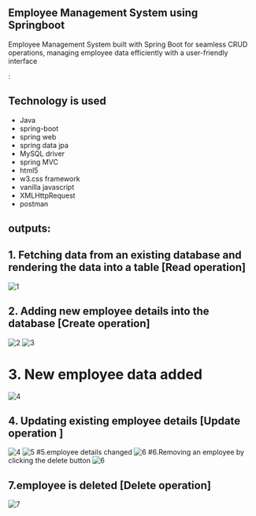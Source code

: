 ## Employee Management System using Springboot
Employee Management System built with Spring Boot for seamless CRUD operations, managing employee data efficiently with a user-friendly interface

:
## Technology is used

- Java
- spring-boot
- spring web
- spring data jpa
- MySQL driver
- spring MVC
- html5
- w3.css framework
- vanilla javascript
- XMLHttpRequest
- postman

## outputs:
## 1. Fetching data from an existing database and rendering the data into a table [Read operation]
![1](https://github.com/user-attachments/assets/2b318f3e-a612-4834-9f2d-cac2c3b20053)
## 2. Adding new employee details into the database [Create operation]
![2](https://github.com/user-attachments/assets/b7ed8b3f-8db2-4f6d-9575-0ea78cf8cf9d)
![3](https://github.com/user-attachments/assets/5cfde0ea-505b-4fc0-b5ee-1b75d4b33923)
# 3. New employee data added 
![4](https://github.com/user-attachments/assets/125a9215-d766-4e56-bca6-bc1a805b06fd)
## 4. Updating existing employee details [Update operation ]
![4](https://github.com/user-attachments/assets/125a9215-d766-4e56-bca6-bc1a805b06fd)
![5](https://github.com/user-attachments/assets/040398e4-fcd2-4c39-9732-295d9fee5afe)
#5.employee details changed
![6](https://github.com/user-attachments/assets/9c7e9a86-c165-4c97-94c3-fcaf7483c52d)
#6.Removing an employee by clicking the delete button 
![6](https://github.com/user-attachments/assets/9c7e9a86-c165-4c97-94c3-fcaf7483c52d)
## 7.employee is deleted [Delete operation]
![7](https://github.com/user-attachments/assets/1fdc34f3-4813-42b4-aa47-2bbbe06ecd6e)
